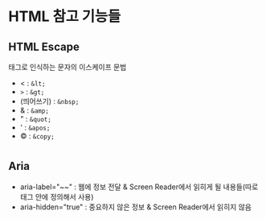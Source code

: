 # HTML 참고 기능들 #

## HTML Escape ##

태그로 인식하는 문자의 이스케이프 문법

  + < : ```&lt;```
  + ```>``` : ```&gt;```
  + (띄어쓰기) : ```&nbsp;```
  + & : ```&amp;```
  + " : ```&quot;```
  + ' : ```&apos;```
  + © : ```&copy;```

#

## Aria ##

+ aria-label="~~" : 웹에 정보 전달 & Screen Reader에서 읽히게 될 내용들(따로 태그 안에 정의해서 사용)
+ aria-hidden="true" : 중요하지 않은 정보 & Screen Reader에서 읽히지 않음
